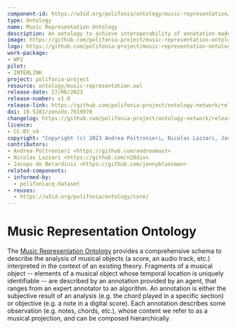 ```yaml
---
component-id: https://w3id.org/polifonia/ontology/music-representation/
type: Ontology
name: Music Representation Ontology
description: An ontology to achieve interoperability of annotation made on musical content.
image: https://github.com/polifonia-project/music-representation-ontology/raw/main/diagrams/music_representation.png
logo: https://github.com/polifonia-project/music-representation-ontology/raw/main/assets/logo.png
work-package:
- WP2
pilot:
- INTERLINK
project: polifonia-project
resource: ontology/music-representation.owl
release-date: 27/06/2023
release-number: v1.0
release-link: https://github.com/polifonia-project/ontology-network/releases/tag/v1.0
doi: 10.5281/zenodo.7919970
changelog: https://github.com/polifonia-project/ontology-network/releases/tag/v1.0
licence:
- CC-BY_v4
copyright: "Copyright (c) 2023 Andrea Poltronieri, Nicolas Lazzari, Jacopo de Berardinis"
contributors:
- Andrea Poltronieri <https://github.com/andreamust>
- Nicolas Lazzari <https://github.com/n28div>
- Jacopo de Berardinis <https://github.com/jonnybluesman>
related-components:
- informed-by:
  - polifoniacq-dataset
- reuses:  
  - https://w3id.org/polifonia/ontology/core/
---
```


# Music Representation Ontology
The [Music Representation Ontology](https://github.com/polifonia-project/music-representation-ontology) provides a comprehensive schema to describe the analysis of musical objects (a score, an audio track, etc.) interpreted in the context of an existing theory.
Fragments of a musical object -- elements of a musical object whose temporal location is uniquely identifiable -- are described by an annotation provided by an agent, that ranges from an expert annotator to an algorithm.
An annotation is either the subjective result of an analysis (e.g. the chord played in a specific section) or objective (e.g. a note in a digital score).
Each annotation describes some observation (e.g. notes, chords, etc.), whose content we refer to as a musical projection, and can be composed hierarchically.
